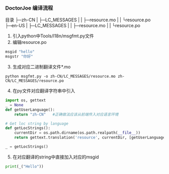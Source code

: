 ### DoctorJoe 编译流程

目录
├─zh-CN
|   ├─LC_MESSAGES
|   |      ├─resource.mo
|   |      └resource.po
├─en-US
|   ├─LC_MESSAGES
|   |      ├─resource.mo
|   |      └resource.po

1. 引入python中Tools/l18n/msgfmt.py文件
2. 编辑resource.po

```python
msgid "hello"
msgstr "你好"
```

3. 生成对应二进制翻译文件*.mo

```po
python msgfmt.py -o zh-CN/LC_MESSAGES/resource.mo zh-CN/LC_MESSAGES/resource.po

```

4. 在py文件对应翻译字符串中引入

```python
import os, gettext
_ = None
def getUserLanguage():
    return "zh-CN"   #正确做法应该从前端传入对应语言环境

# Get loc string by language
def getLocStrings():
    currentDir = os.path.dirname(os.path.realpath(__file__))
    return gettext.translation('resource', currentDir, [getUserLanguage(), "en-US"]).gettext

_ = getLocStrings()
```

5. 在对应翻译的string中直接加入对应的msgid

```py
print(_("Hello"))
```